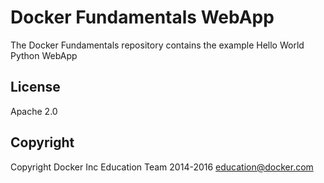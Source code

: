 Docker Fundamentals WebApp
==========================

The Docker Fundamentals repository contains the example Hello World Python WebApp

## License

Apache 2.0

## Copyright

Copyright Docker Inc Education Team 2014-2016 <education@docker.com>
